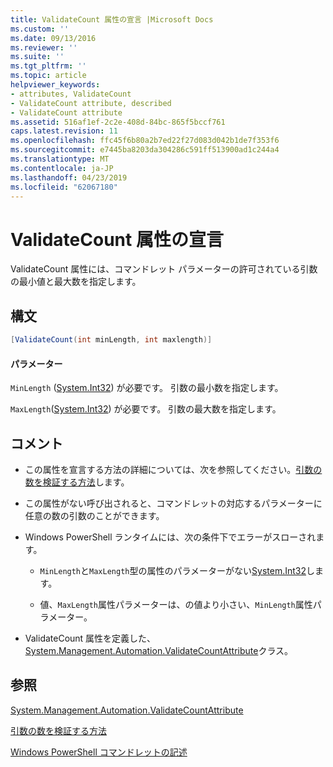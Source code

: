```yaml
---
title: ValidateCount 属性の宣言 |Microsoft Docs
ms.custom: ''
ms.date: 09/13/2016
ms.reviewer: ''
ms.suite: ''
ms.tgt_pltfrm: ''
ms.topic: article
helpviewer_keywords:
- attributes, ValidateCount
- ValidateCount attribute, described
- ValidateCount attribute
ms.assetid: 516af1ef-2c2e-408d-84bc-865f5bccf761
caps.latest.revision: 11
ms.openlocfilehash: ffc45f6b80a2b7ed22f27d083d042b1de7f353f6
ms.sourcegitcommit: e7445ba8203da304286c591ff513900ad1c244a4
ms.translationtype: MT
ms.contentlocale: ja-JP
ms.lasthandoff: 04/23/2019
ms.locfileid: "62067180"
---
```

# <a name="validatecount-attribute-declaration"></a>ValidateCount 属性の宣言

ValidateCount 属性には、コマンドレット パラメーターの許可されている引数の最小値と最大数を指定します。

## <a name="syntax"></a>構文

```csharp
[ValidateCount(int minLength, int maxlength)]
```

#### <a name="parameters"></a>パラメーター

`MinLength` ([System.Int32][]) が必要です。 引数の最小数を指定します。

`MaxLength`([System.Int32][]) が必要です。 引数の最大数を指定します。

## <a name="remarks"></a>コメント

- この属性を宣言する方法の詳細については、次を参照してください。[引数の数を検証する方法][]します。

- この属性がない呼び出されると、コマンドレットの対応するパラメーターに任意の数の引数のことができます。

- Windows PowerShell ランタイムには、次の条件下でエラーがスローされます。

    - `MinLength`と`MaxLength`型の属性のパラメーターがない[System.Int32][]します。

    - 値、`MaxLength`属性パラメーターは、の値より小さい、`MinLength`属性パラメーター。

- ValidateCount 属性を定義した、 [System.Management.Automation.ValidateCountAttribute][]クラス。

## <a name="see-also"></a>参照

[System.Management.Automation.ValidateCountAttribute][]

[引数の数を検証する方法][]

[Windows PowerShell コマンドレットの記述][]

[引数の数を検証する方法]: how-to-validate-an-argument-count.md
[Windows PowerShell コマンドレットの記述]: writing-a-windows-powershell-cmdlet.md

[System.Int32]: /dotnet/api/System.Int32
[System.Management.Automation.ValidateCountAttribute]: /dotnet/api/System.Management.Automation.ValidateCountAttribute
